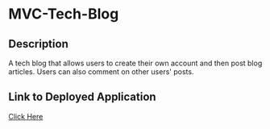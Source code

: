 # MVC-Tech-Blog

## Description

A tech blog that allows users to create their own account and then post blog articles. Users can also comment on other users' posts. 

## Link to Deployed Application

[Click Here](https://agile-thicket-19861.herokuapp.com/)